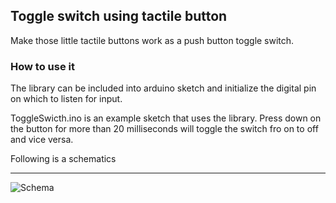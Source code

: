 ## Toggle switch using tactile button

Make those little tactile buttons work as a push button toggle switch. 

### How to use it
The library can be included into arduino sketch and initialize the digital pin on which to listen for input. 

ToggleSwicth.ino is an example sketch that uses the library. Press down on the button for more than 20 milliseconds will toggle the switch fro on to off and vice versa.

Following is a schematics 

***

![Schema](/CircuitDiagram.png)

